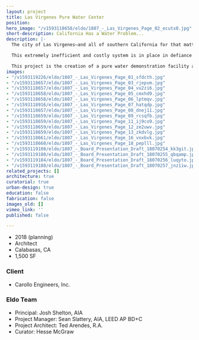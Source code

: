```yaml
---
layout: project
title: Las Virgenes Pure Water Center
position: 
hero_image: "/v1593118658/eldo/1807_-_Las_Virgenes_Page_02_ecutx0.jpg"
short-description: California Has a Water Problem...
description: |-
  The city of Las Virgenes—and all of southern California for that matter—relies heavily on water that is sourced from more than 1,800 miles away. Through a complex series of man-made aquaducts, dams, pumps and canals, rain water from the High Sierra Mountains is pushed to the most populous areas of the state.

  This extremely inefficient and costly system is in place in defiance of a proven and readily available technology that can transform non-potable water from a variety of sources into pure drinking water. This technology, called reverse osmosis, has the potential to provide pure drinking water to local communities from water source directly on-site.

  This project is the creation of a pure water demonstration facility at the Las Virgnes Municipal Water Department. Minimally constructed within an existing building, the facility is designed to showcase the technology, invert public perceptions about recycled water, and celebrate the potential for independence from an antiquated potable water delivery system.
images:
- "/v1593119226/eldo/1807_-_Las_Virgenes_Page_01_sfdcth.jpg"
- "/v1593118657/eldo/1807_-_Las_Virgenes_Page_03_rjepvm.jpg"
- "/v1593118657/eldo/1807_-_Las_Virgenes_Page_04_vu2zi6.jpg"
- "/v1593118658/eldo/1807_-_Las_Virgenes_Page_05_cmxhd9.jpg"
- "/v1593118658/eldo/1807_-_Las_Virgenes_Page_06_lptmqv.jpg"
- "/v1593118916/eldo/1807_-_Las_Virgenes_Page_07_hatqdp.jpg"
- "/v1593118657/eldo/1807_-_Las_Virgenes_Page_08_dnej11.jpg"
- "/v1593118659/eldo/1807_-_Las_Virgenes_Page_09_rcsqfb.jpg"
- "/v1593118659/eldo/1807_-_Las_Virgenes_Page_11_ij9co9.jpg"
- "/v1593118659/eldo/1807_-_Las_Virgenes_Page_12_ze2uwv.jpg"
- "/v1593118659/eldo/1807_-_Las_Virgenes_Page_13_zkdvlg.jpg"
- "/v1593118661/eldo/1807_-_Las_Virgenes_Page_16_vnxbvk.jpg"
- "/v1593118660/eldo/1807_-_Las_Virgenes_Page_18_peplll.jpg"
- "/v1593119108/eldo/1807_-_Board_Presentation_Draft_18070254_kk3git.jpg"
- "/v1593119180/eldo/1807_-_Board_Presentation_Draft_18070255_qbqamp.jpg"
- "/v1593119184/eldo/1807_-_Board_Presentation_Draft_18070256_luqyto.jpg"
- "/v1593119188/eldo/1807_-_Board_Presentation_Draft_18070257_jnz1iw.jpg"
related_projects: []
architecture: true
curatorial: true
urban-design: true
education: false
fabrication: false
images_old: []
vimeo_link: ''
published: false

---
```

* 2018 (planning)
* Architect
* Calabasas, CA
* 1,500 SF

### Client

* Carollo Engineers, Inc.

### Eldo Team

* Principal: Josh Shelton, AIA
* Project Manager: Sean Slattery, AIA, LEED AP BD+C
* Project Architect: Ted Arendes, R.A.
* Curator: Hesse McGraw